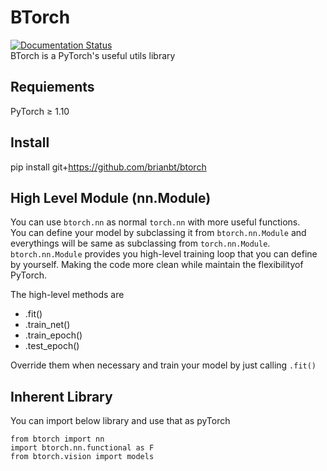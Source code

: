 # BTorch
[![Documentation Status](https://readthedocs.org/projects/btorch/badge/?version=latest)](https://btorch.readthedocs.io/en/latest/?badge=latest)  
BTorch is a PyTorch's useful utils library

## Requiements
PyTorch ≥ 1.10

## Install
pip install git+https://github.com/brianbt/btorch
## High Level Module (nn.Module)
You can use `btorch.nn` as normal `torch.nn` with more useful functions.  
You can define your model by subclassing it from `btorch.nn.Module` and everythings will be same as subclassing from `torch.nn.Module`.  
`btorch.nn.Module` provides you high-level training loop that you can define by yourself. Making the code more clean while maintain the flexibilityof PyTorch.  

The high-level methods are  
- .fit()  
- .train_net()  
- .train_epoch()  
- .test_epoch()  

Override them when necessary and train your model by just calling `.fit()`

## Inherent Library
You can import below library and use that as pyTorch
```
from btorch import nn
import btorch.nn.functional as F
from btorch.vision import models
```